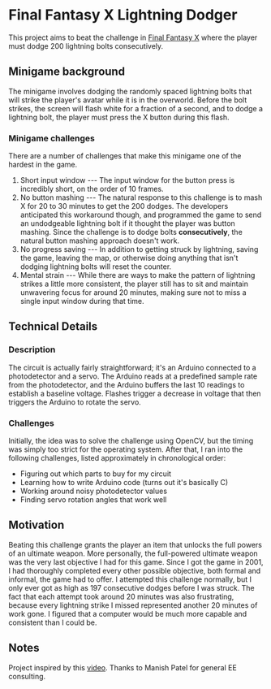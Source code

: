 # Final Fantasy X Lightning Dodger

This project aims to beat the challenge in [Final Fantasy X](https://en.wikipedia.org/wiki/Final_Fantasy_X) where the player must dodge 200 lightning bolts consecutively.

## Minigame background
The minigame involves dodging the randomly spaced lightning bolts that will strike the player's avatar while it is in the overworld. Before the bolt strikes, the screen will flash white for a fraction of a second, and to dodge a lightning bolt, the player must press the X button during this flash.

### Minigame challenges
There are a number of challenges that make this minigame one of the hardest in the game.
1. Short input window --- The input window for the button press is incredibly short, on the order of 10 frames.
2. No button mashing --- The natural response to this challenge is to mash X for 20 to 30 minutes to get the 200 dodges. The developers anticipated this workaround though, and programmed the game to send an undodgeable lightning bolt if it thought the player was button mashing. Since the challenge is to dodge bolts **consecutively**, the natural button mashing approach doesn't work.
3. No progress saving --- In addition to getting struck by lightning, saving the game, leaving the map, or otherwise doing anything that isn't dodging lightning bolts will reset the counter.
4. Mental strain --- While there are ways to make the pattern of lightning strikes a little more consistent, the player still has to sit and maintain unwavering focus for around 20 minutes, making sure not to miss a single input window during that time.

## Technical Details

### Description
The circuit is actually fairly straightforward; it's an Arduino connected to a photodetector and a servo. The Arduino reads at a predefined sample rate from the photodetector, and the Arduino buffers the last 10 readings to establish a baseline voltage. Flashes trigger a decrease in voltage that then triggers the Arduino to rotate the servo.

### Challenges
Initially, the idea was to solve the challenge using OpenCV, but the timing was simply too strict for the operating system. After that, I ran into the following challenges, listed approximately in chronological order:
* Figuring out which parts to buy for my circuit
* Learning how to write Arduino code (turns out it's basically C)
* Working around noisy photodetector values
* Finding servo rotation angles that work well

## Motivation
Beating this challenge grants the player an item that unlocks the full powers of an ultimate weapon. More personally, the full-powered ultimate weapon was the very last objective I had for this game. Since I got the game in 2001, I had thoroughly completed every other possible objective, both formal and informal, the game had to offer. I attempted this challenge normally, but I only ever got as high as 197 consecutive dodges before I was struck. The fact that each attempt took around 20 minutes was also frustrating, because every lightning strike I missed represented another 20 minutes of work gone. I figured that a computer would be much more capable and consistent than I could be.

## Notes
Project inspired by this [video](https://www.youtube.com/watch?v=2HbIHVoTY2M).
Thanks to Manish Patel for general EE consulting.